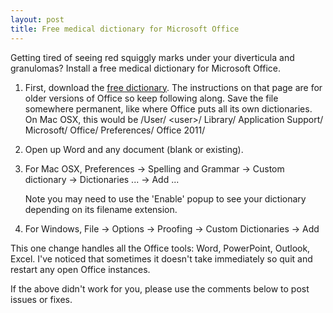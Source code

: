 ```yaml
---
layout: post
title: Free medical dictionary for Microsoft Office
---
```


Getting tired of seeing red squiggly marks under your diverticula and
granulomas?  Install a free medical dictionary for Microsoft Office.

 [www]: http://mtherald.com/free-medical-spell-checker-for-microsoft-word-custom-dictionary

1. First, download the [free dictionary][www].  The instructions on that page
   are for older versions of Office so keep following along.  Save the file
   somewhere permanent, like where Office puts all its own dictionaries.  On
   Mac OSX, this would be /User/ \<user\>/ Library/ Application
   Support/ Microsoft/ Office/ Preferences/ Office 2011/

2. Open up Word and any document (blank or existing).

3. For Mac OSX,
   Preferences &rarr;
   Spelling and Grammar &rarr;
   Custom dictionary &rarr;
   Dictionaries ... &rarr;
   Add ...

   Note you may need to use the 'Enable' popup to see your dictionary
   depending on its filename extension.

4. For Windows,
   File &rarr;
   Options &rarr;
   Proofing &rarr;
   Custom Dictionaries &rarr;
   Add


This one change handles all the Office tools: Word, PowerPoint, Outlook,
Excel.  I've noticed that sometimes it doesn't take immediately so quit and
restart any open Office instances.

If the above didn't work for you, please use the comments below to post issues
or fixes.
